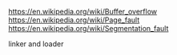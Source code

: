 https://en.wikipedia.org/wiki/Buffer_overflow
https://en.wikipedia.org/wiki/Page_fault
https://en.wikipedia.org/wiki/Segmentation_fault

linker and loader

